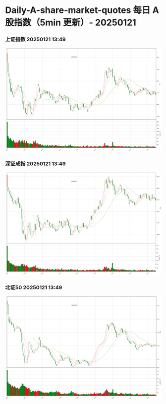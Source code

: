 
# Daily-A-share-market-quotes 每日 A 股指数（5min 更新）- 20250121

### 上证指数 20250121 13:49
![](./fig/2025/1/20250121-sh000001.png)

### 深证成指 20250121 13:49
![](./fig/2025/1/20250121-sz399001.png)

### 北证50 20250121 13:49
![](./fig/2025/1/20250121-bj899050.png)
